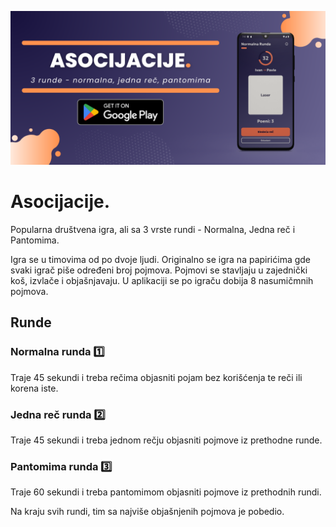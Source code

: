 ![](designs/banner.png)
# Asocijacije.

Popularna društvena igra, ali sa 3 vrste rundi - Normalna, Jedna reč i Pantomima.

Igra se u timovima od po dvoje ljudi. Originalno se igra na papirićima gde svaki igrač piše određeni broj pojmova. Pojmovi se stavljaju u zajednički koš, izvlače i objašnjavaju. U aplikaciji se po igraču dobija 8 nasumičmnih pojmova.

## Runde
### Normalna runda 1️⃣
Traje 45 sekundi i treba rečima objasniti pojam bez korišćenja te reči ili korena iste.

### Jedna reč runda 2️⃣
Traje 45 sekundi i treba jednom rečju objasniti pojmove iz prethodne runde.

### Pantomima runda 3️⃣
Traje 60 sekundi i treba pantomimom objasniti pojmove iz prethodnih rundi.

Na kraju svih rundi, tim sa najviše objašnjenih pojmova je pobedio.

